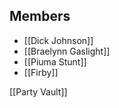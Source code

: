 ## Members
- [[Dick Johnson]]
- [[Braelynn Gaslight]]
- [[Piuma Stunt]]
- [[Firby]]

[[Party Vault]]